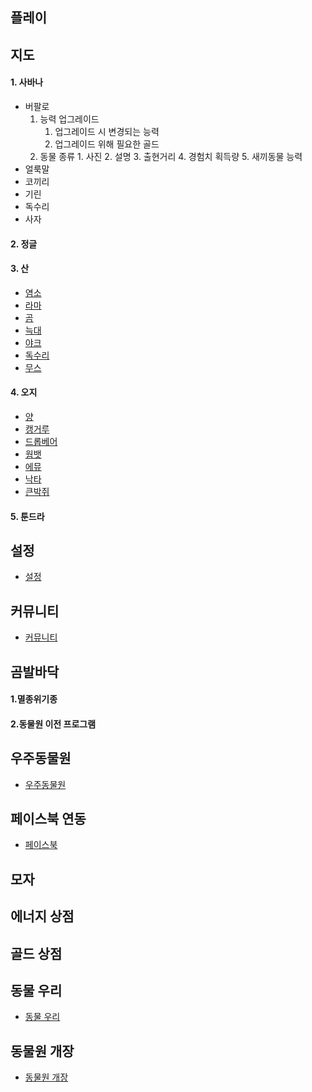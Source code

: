 ## 플레이
## 지도
#### 1. 사바나
+ 버팔로
	1. 능력 업그레이드
		1. 업그레이드 시 변경되는 능력
		2. 업그레이드 위해 필요한 골드
	2. 동물 종류
			1. 사진
			2. 설명
			3. 출현거리
			4. 경험치 획득량
			5. 새끼동물 능력
+ 얼룩말
+ 코끼리
+ 기린
+ 독수리
+ 사자
#### 2. 정글
#### 3. 산
+ [염소](./세윤/염소/염소.md)
+ [라마](./세윤/라마/라마.md)
+ [곰](./세윤/곰/곰.md)
+ [늑대](./세윤/늑대/늑대.md)
+ [야크](./세윤/야크/야크.md)
+ [독수리](./세윤/독수리/독수리.md)
+ [무스](./세윤/무스/무스.md)
#### 4. 오지
+ [양](https://github.com/hn06065/CreativeEngineeringDesign-7-/blob/master/%EC%9B%90%EC%9B%85/%EC%96%91.md)
+ [캥거루](https://github.com/hn06065/CreativeEngineeringDesign-7-/blob/master/%EC%9B%90%EC%9B%85/%EC%BA%A5%EC%BB%A4%EB%A3%A8.md)
+ [드롭베어](https://github.com/hn06065/CreativeEngineeringDesign-7-/blob/master/%EC%9B%90%EC%9B%85/%EB%93%9C%EB%A1%AD%EB%B2%A0%EC%96%B4.md)
+ [웜뱃](https://github.com/hn06065/CreativeEngineeringDesign-7-/blob/master/%EC%9B%90%EC%9B%85/%EC%9B%9C%EB%B1%83.md)
+ [에뮤](https://github.com/hn06065/CreativeEngineeringDesign-7-/blob/master/%EC%9B%90%EC%9B%85/%EC%97%90%EB%AE%A4.md)
+ [낙타](https://github.com/hn06065/CreativeEngineeringDesign-7-/blob/master/%EC%9B%90%EC%9B%85/%EB%82%99%ED%83%80.md)
+ [큰박쥐](https://github.com/hn06065/CreativeEngineeringDesign-7-/blob/master/%EC%9B%90%EC%9B%85/%ED%81%B0%EB%B0%95%EC%A5%90.md)
#### 5. 툰드라
## 설정
+ [설정]()
## 커뮤니티
+ [커뮤니티]()
## 곰발바닥
#### 1.멸종위기종
#### 2.동물원 이전 프로그램
## 우주동물원
+ [우주동물원]()
## 페이스북 연동
+ [페이스북]()
## 모자
## 에너지 상점
## 골드 상점
## 동물 우리
+ [동물 우리]()
## 동물원 개장
+ [동물원 개장]()
